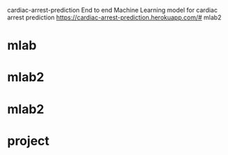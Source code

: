 cardiac-arrest-prediction
End to end Machine Learning model for cardiac arrest prediction https://cardiac-arrest-prediction.herokuapp.com/# mlab2
# mlab
# mlab2
# mlab2
# project
